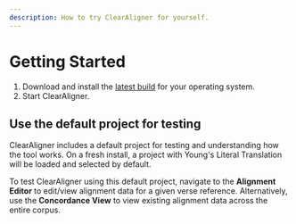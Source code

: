 ```yaml
---
description: How to try ClearAligner for yourself.
---
```


# Getting Started

1. Download and install the [latest build](releases/0.0.27.md) for your operating system.
2. Start ClearAligner.

## Use the default project for testing

ClearAligner includes a default project for testing and understanding how the tool works. On a fresh install, a project with Young's Literal Translation will be loaded and selected by default.

To test ClearAligner using this default project, navigate to the **Alignment Editor** to edit/view alignment data for a given verse reference. Alternatively, use the **Concordance View** to view existing alignment data across the entire corpus. &#x20;
